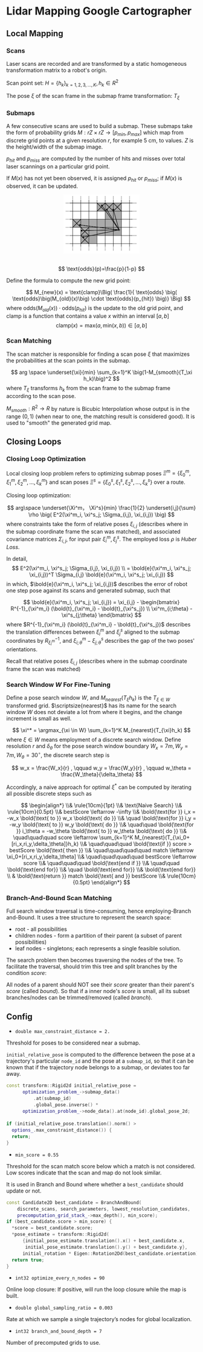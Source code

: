 # Lidar Mapping Google Cartographer

## Local Mapping

### Scans

Laser scans are recorded and are transformed by a static homogeneous transformation matrix to a robot's origin.

Scan point set: $H=\{h_k\}_{k=1,2,3,...,K}, h_k \in R^2$

The pose $\xi$ of the scan frame in the
submap frame transformation: $T_{\xi}$

### Submaps

A few consecutive scans are used to build a submap. 
These submaps take the form of probability grids $M : rZ × rZ \rightarrow [p_{min} , p_{max} ]$ which map from discrete grid points at a given resolution $r$, for example $5$ cm, to values. $Z$ is the height/width of the submap image.

$p_{hit}$ and $p_{miss}$ are computed by the number of hits and misses over total laser scannings on a particular grid point.

If $M(x)$ has not yet been observed, it is assigned $p_{hit}$ or $p_{miss}$; if $M(x)$ is observed, it can be updated.

<div style="display: flex; justify-content: center;">
      <img src="imgs/google_cart_scan.png" width="40%" height="40%" alt="google_cart_scan" />
</div>
</br>

$$
\text{odds}(p)=\frac{p}{1-p}
$$

Define the formula to compute the new grid point:

$$
M_{new}(x) = \text{clamp}\Big(
    \frac{1}{
    \text{odds} \big( \text{odds}\big(M_{old}(x)\big) \cdot \text{odds}(p_{hit}) \big)}
\Big)
$$
where $\text{odds}\big(M_{old}(x)\big) \cdot \text{odds}(p_{hit})$ is the update to the old grid point,
and $\text{clamp}$ is a function that contains a value $x$ within an interval $[a,b]$
$$
\text{clamp}(x) = \text{max}
\big( a, \text{min}(x, b) \big) \in [a, b]
$$

### Scan Matching

The scan matcher is responsible for
finding a scan pose $\xi$ that maximizes the probabilities at the scan points in the submap.

$$
arg \space \underset{\xi}{min} \sum_{k=1}^K \big(1-M_{smooth}(T_\xi h_k)\big)^2
$$
where $T_\xi$ transforms $h_k$ from the scan frame to the submap
frame according to the scan pose.

$M_{smooth}: R^2 \rightarrow R$ by nature is Bicubic Interpolation whose output is in the range $(0, 1)$ (when near to one, the matching result is considered good). It is used to "smooth" the generated grid map.

## Closing Loops

### Closing Loop Optimization

Local closing loop problem refers to optimizing submap poses $\Xi^m = \{\xi^m_0, \xi^m_1, \xi^m_2, ..., \xi^m_k\}$ and scan poses $\Xi^s = \{\xi^s_0, \xi^s_1, \xi^s_2, ..., \xi^s_k\}$ over a route.

Closing loop optimization:

$$
arg\space \underset{\Xi^m， \Xi^s}{min} \frac{1}{2} \underset{i,j}{\sum} \rho \big( E^2(\xi^m_i, \xi^s_j; \Sigma_{i,j}, \xi_{i,j}) \big)
$$
where constraints take the form of relative poses $\xi_{i,j}$ (describes where in the submap coordinate frame the scan was matched), 
and associated covariance matrices $\Sigma_{i,j}$, for input pair $\xi^m_i, \xi^s_j$. The employed loss $\rho$ is *Huber Loss*.

In detail,
$$
E^2(\xi^m_i, \xi^s_j; \Sigma_{i,j}, \xi_{i,j}) 
\\ =
\bold{e}(\xi^m_i, \xi^s_j; \xi_{i,j})^T \Sigma_{i,j} \bold{e}(\xi^m_i, \xi^s_j; \xi_{i,j})
$$
in which, $\bold{e}(\xi^m_i, \xi^s_j; \xi_{i,j})$ describes the error of robot one step pose against its scans and generated submap, such that

$$
\bold{e}(\xi^m_i, \xi^s_j; \xi_{i,j}) =
 \xi_{i,j} - 
\begin{bmatrix}
    R^{-1}_{\xi^m_i} (\bold{t}_{\xi^m_i} - \bold{t}_{\xi^s_j}) \\
    \xi^m_{i;\theta} - \xi^s_{j;\theta}
\end{bmatrix}
$$
where $R^{-1}_{\xi^m_i} (\bold{t}_{\xi^m_i} - \bold{t}_{\xi^s_j})$ describes the translation differences between $\xi^m_i$ and $\xi^s_j$ aligned to the submap coordinates by $R^{-1}_{\xi^m_i}$, 
and $\xi^m_{i;\theta} - \xi^s_{j;\theta}$ describes the gap of the two poses' orientations.

Recall that relative poses $\xi_{i,j}$ (describes where in the submap coordinate frame the scan was matched)

### Search Window $W$ For Fine-Tuning

Define a pose search window $W$,
and $M_{nearest}(T_{\xi}h_k)$ is the $T_{\xi \in W}$ transformed grid.
$\scriptsize{nearest}$ has its name for the search window $W$ does not deviate a lot from where it begins, and the change increment is small as well. 

$$
\xi^* = \argmax_{\xi \in W} \sum_{k=1}^K M_{nearest}(T_{\xi}h_k)
$$
where $\xi \in W$ means employment of a discrete search window. Define resolution $r$ and $\delta_\theta$ for the pose search window boundary $W_x=7 m, W_y=7m, W_\theta=30^\circ$, the discrete search step is

$$
w_x = \frac{W_x}{r}
, \qquad
w_y = \frac{W_y}{r}
, \qquad
w_\theta = \frac{W_\theta}{\delta_\theta}
$$

Accordingly, a naive approach for optimal $\xi^*$ can be computed by iterating all possible discrete steps such as

$$
\begin{align*}
\\& 
\rule{10cm}{1pt}
\\&
\text{Naive Search}
\\& 
\rule{10cm}{0.5pt}
\\& 
    bestScore \leftarrow -\infty
\\& 
    \bold{\text{for }} i_x = -w_x \bold{\text{ to }} w_x \bold{\text{ do }}
\\& \quad
    \bold{\text{for }} i_y = -w_y \bold{\text{ to }} w_y \bold{\text{ do }}
\\& \quad\quad
    \bold{\text{for }} i_\theta = -w_\theta \bold{\text{ to }} w_\theta \bold{\text{ do }}
\\& \quad\quad\quad
    score \leftarrow \sum_{k=1}^K M_{nearest}(T_{\xi_0+[ri_x,ri_y,\delta_\theta]}h_k)
\\& \quad\quad\quad
    \bold{\text{if }} score > bestScore \bold{\text{ then }}
\\& \quad\quad\quad\quad
    match \leftarrow \xi_0+[ri_x,ri_y,\delta_\theta]
\\& \quad\quad\quad\quad
    bestScore \leftarrow score
\\& \quad\quad\quad
    \bold{\text{end if }}
\\& \quad\quad
    \bold{\text{end for}}
\\& \quad
    \bold{\text{end for}}
\\&
    \bold{\text{end for}}
\\ &
\bold{\text{return }} match     \bold{\text{ and }} bestScore
\\& 
\rule{10cm}{0.5pt}
\end{align*}
$$

### Branch-And-Bound Scan Matching

Full search window traversal is time-consuming, hence employing-Branch and-Bound.
It uses a tree structure to represent the search space:
* root - all possibilities
* children nodes - form a
partition of their parent (a subset of parent possibilities)
* leaf nodes - singletons; each
represents a single feasible solution.

The search problem then becomes traversing the nodes of the tree.
To facilitate the traversal, should trim this tree and split branches by the condition $score$:

All nodes of a parent should NOT see their $score$ greater than their parent's $score$ (called *bound*).
So that if a inner node's $score$ is small, all its subset branches/nodes can be trimmed/removed (called *branch*).

## Config

* `double max_constraint_distance = 2.`

Threshold for poses to be considered near a submap.

`initial_relative_pose` is computed to the difference between the pose at a trajectory's particular `node_id` and the pose at a `submap_id`,
so that it can be known that if the trajectory node belongs to a submap, or deviates too far away.

```cpp
const transform::Rigid2d initial_relative_pose =
      optimization_problem_->submap_data()
          .at(submap_id)
          .global_pose.inverse() *
      optimization_problem_->node_data().at(node_id).global_pose_2d;

if (initial_relative_pose.translation().norm() >
  options_.max_constraint_distance()) {
  return;
}
```

* `min_score = 0.55`

Threshold for the scan match score below which a match is not considered. Low scores indicate that the scan and map do not look similar.

It is used in Branch and Bound where whether a `best_candidate` should update or not.

```cpp
const Candidate2D best_candidate = BranchAndBound(
    discrete_scans, search_parameters, lowest_resolution_candidates,
    precomputation_grid_stack_->max_depth(), min_score);
if (best_candidate.score > min_score) {
  *score = best_candidate.score;
  *pose_estimate = transform::Rigid2d(
      {initial_pose_estimate.translation().x() + best_candidate.x,
       initial_pose_estimate.translation().y() + best_candidate.y},
      initial_rotation * Eigen::Rotation2Dd(best_candidate.orientation));
  return true;
}
```

* `int32 optimize_every_n_nodes = 90`

Online loop closure: If positive, will run the loop closure while the map is built.

* `double global_sampling_ratio = 0.003`

Rate at which we sample a single trajectory’s nodes for global localization.

* `int32 branch_and_bound_depth = 7`

Number of precomputed grids to use.
